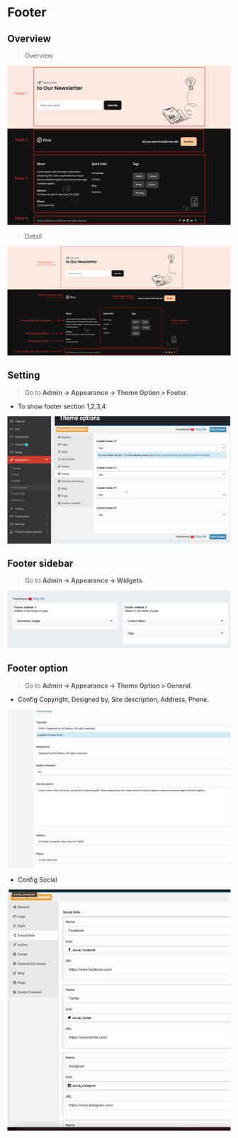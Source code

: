 # Footer

## Overview

> Overview

![Footer](_images/footer/footer_1.png)

> Detail

![Footer 2](_images/footer/footer_2.png)

## Setting

> Go to __Admin -> Appearance -> Theme Option > Footer__.

- To show footer section 1,2,3,4

![Footer 3](_images/footer/footer_3.png)


## Footer sidebar

> Go to __Admin -> Appearance -> Widgets__.

![Footer 4](_images/footer/footer_4.png)

## Footer option

> Go to __Admin -> Appearance -> Theme Option > General__.

- Config Copyright, Designed by, Site description, Address, Phone.

![Footer 5](_images/footer/footer_5.png)

- Config Social

![Footer 6](_images/footer/footer_6.png)